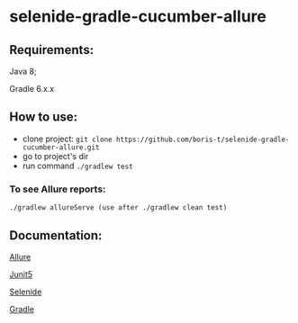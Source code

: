 # selenide-gradle-cucumber-allure

## Requirements:
Java 8;

Gradle 6.x.x

## How to use:

*  clone project: `git clone https://github.com/boris-t/selenide-gradle-cucumber-allure.git`
*  go to project's dir
*  run command `./gradlew test`

### To see Allure reports:

`./gradlew allureServe (use after ./gradlew clean test)`

## Documentation:

[Allure](https://docs.qameta.io/allure/)

[Junit5](https://junit.org/junit5/docs/current/user-guide/)

[Selenide](https://selenide.org/documentation.html)

[Gradle](https://docs.gradle.org/current/userguide/userguide.html)

